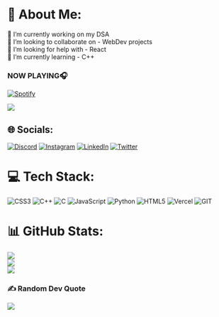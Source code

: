 # 💫 About Me:
🔭 I’m currently working on my DSA<br>👯 I’m looking to collaborate on - WebDev projects<br>🤝 I’m looking for help with -  React<br>🌱 I’m currently learning - C++

### NOW PLAYING🎧
[![Spotify](https://spotify-playing-bice.vercel.app/api/spotify)]([https://open.spotify.com/user/USER_NAME](https://open.spotify.com/user/31f2fkfehwh7pdmikfpcmaapi62m)https://open.spotify.com/user/31f2fkfehwh7pdmikfpcmaapi62m)

[![](https://visitcount.itsvg.in/api?id=shxbham&icon=0&color=0)](https://visitcount.itsvg.in)

## 🌐 Socials:
[![Discord](https://img.shields.io/badge/Discord-%237289DA.svg?logo=discord&logoColor=white)](https://discord.gg/shubhxm.) [![Instagram](https://img.shields.io/badge/Instagram-%23E4405F.svg?logo=Instagram&logoColor=white)](https://instagram.com/shubhxm.undf) [![LinkedIn](https://img.shields.io/badge/LinkedIn-%230077B5.svg?logo=linkedin&logoColor=white)](https://linkedin.com/in/shubhxm) [![Twitter](https://img.shields.io/badge/Twitter-%231DA1F2.svg?logo=Twitter&logoColor=white)](https://twitter.com/shubhxm_mishra) 

# 💻 Tech Stack:
![CSS3](https://img.shields.io/badge/css3-%231572B6.svg?style=for-the-badge&logo=css3&logoColor=white) ![C++](https://img.shields.io/badge/c++-%2300599C.svg?style=for-the-badge&logo=c%2B%2B&logoColor=white) ![C](https://img.shields.io/badge/c-%2300599C.svg?style=for-the-badge&logo=c&logoColor=white) ![JavaScript](https://img.shields.io/badge/javascript-%23323330.svg?style=for-the-badge&logo=javascript&logoColor=%23F7DF1E) ![Python](https://img.shields.io/badge/python-3670A0?style=for-the-badge&logo=python&logoColor=ffdd54) ![HTML5](https://img.shields.io/badge/html5-%23E34F26.svg?style=for-the-badge&logo=html5&logoColor=white) ![Vercel](https://img.shields.io/badge/vercel-%23000000.svg?style=for-the-badge&logo=vercel&logoColor=white) ![GIT](https://img.shields.io/badge/Git-fc6d26?style=for-the-badge&logo=git&logoColor=white)
# 📊 GitHub Stats:
![](https://github-readme-stats.vercel.app/api?username=shxbham&theme=dark&hide_border=false&include_all_commits=true&count_private=true)<br/>
![](https://github-readme-streak-stats.herokuapp.com/?user=shxbham&theme=dark&hide_border=false)<br/>
![](https://github-readme-stats.vercel.app/api/top-langs/?username=shxbham&theme=dark&hide_border=false&include_all_commits=true&count_private=true&layout=compact)

### ✍️ Random Dev Quote
![](https://quotes-github-readme.vercel.app/api?type=horizontal&theme=radical)

